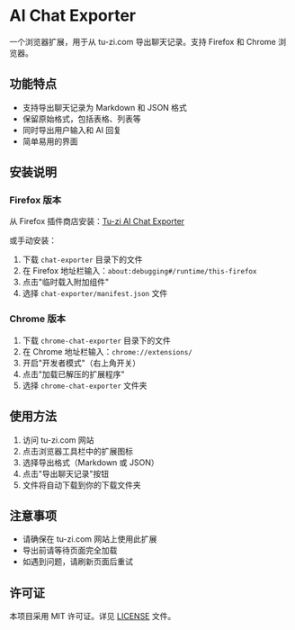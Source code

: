 # AI Chat Exporter

一个浏览器扩展，用于从 tu-zi.com 导出聊天记录。支持 Firefox 和 Chrome 浏览器。

## 功能特点

- 支持导出聊天记录为 Markdown 和 JSON 格式
- 保留原始格式，包括表格、列表等
- 同时导出用户输入和 AI 回复
- 简单易用的界面

## 安装说明

### Firefox 版本

从 Firefox 插件商店安装：[Tu-zi AI Chat Exporter](https://addons.mozilla.org/en-US/firefox/addon/tu-zi-ai-chat-exporter/)

或手动安装：
1. 下载 `chat-exporter` 目录下的文件
2. 在 Firefox 地址栏输入：`about:debugging#/runtime/this-firefox`
3. 点击"临时载入附加组件"
4. 选择 `chat-exporter/manifest.json` 文件

### Chrome 版本

1. 下载 `chrome-chat-exporter` 目录下的文件
2. 在 Chrome 地址栏输入：`chrome://extensions/`
3. 开启"开发者模式"（右上角开关）
4. 点击"加载已解压的扩展程序"
5. 选择 `chrome-chat-exporter` 文件夹

## 使用方法

1. 访问 tu-zi.com 网站
2. 点击浏览器工具栏中的扩展图标
3. 选择导出格式（Markdown 或 JSON）
4. 点击"导出聊天记录"按钮
5. 文件将自动下载到你的下载文件夹

## 注意事项

- 请确保在 tu-zi.com 网站上使用此扩展
- 导出前请等待页面完全加载
- 如遇到问题，请刷新页面后重试

## 许可证

本项目采用 MIT 许可证。详见 [LICENSE](LICENSE) 文件。
